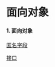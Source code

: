 # 面向对象

#### 1. 面向对象

[匿名字段](http://www.topgoer.com/%E9%9D%A2%E5%90%91%E5%AF%B9%E8%B1%A1/匿名字段.html)

[接口](http://www.topgoer.com/%E9%9D%A2%E5%90%91%E5%AF%B9%E8%B1%A1/接口.html)

